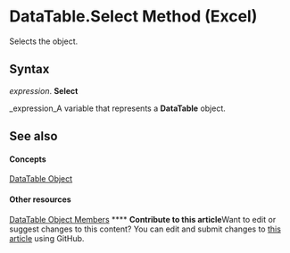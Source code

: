 
# DataTable.Select Method (Excel)

Selects the object.


## Syntax

 _expression_. **Select**

 _expression_A variable that represents a  **DataTable** object.


## See also


#### Concepts


 [DataTable Object](aca0850b-2e72-cde9-b751-633876e1df99.md)
#### Other resources


 [DataTable Object Members](5a46944b-e7e6-ac7c-6b95-736975a0a3eb.md)
****   **Contribute to this article**Want to edit or suggest changes to this content? You can edit and submit changes to  [this article](https://github.com/jhershey00/VBA_Excel_Test/OpenXMLCon/articles/9b73df6f-1ec2-f616-3b10-20259267dc75.md) using GitHub.

